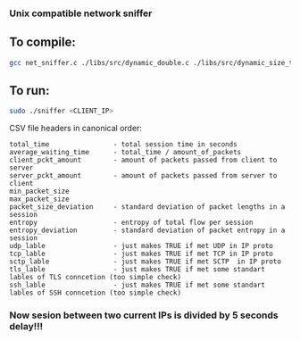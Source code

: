 ### Unix compatible network sniffer

## To compile:
```bash
gcc net_sniffer.c ./libs/src/dynamic_double.c ./libs/src/dynamic_size_t.c ./libs/src/dynamic_flow_stats.c -o sniffer -lpcap -lm
```

## To run:
```bash
sudo ./sniffer <CLIENT_IP>
```

CSV file headers in canonical order:
```
total_time                - total session time in seconds
average_waiting_time      - total_time / amount_of_packets
client_pckt_amount        - amount of packets passed from client to server
server_pckt_amount        - amount of packets passed from server to client
min_packet_size
max_packet_size
packet_size_deviation     - standard deviation of packet lengths in a session
entropy                   - entropy of total flow per session
entropy_deviation         - standard deviation of packet entropy in a session
udp_lable                 - just makes TRUE if met UDP in IP proto
tcp_lable                 - just makes TRUE if met TCP in IP proto
sctp_lable                - just makes TRUE if met SCTP  in IP proto
tls_lable                 - just makes TRUE if met some standart lables of TLS conncetion (too simple check)
ssh_lable                 - just makes TRUE if met some standart lables of SSH conncetion (too simple check)
```

### Now sesion between two current IPs is divided by 5 seconds delay!!!
